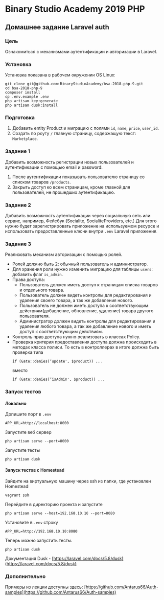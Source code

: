 # Binary Studio Academy 2019 PHP

## Домашнее задание Laravel auth

### Цель
Ознакомиться с механизмами аутентификации и авторизации в Laravel.

### Установка
Установка показана в рабочем окружении OS Linux:
```
git clone git@github.com:BinaryStudioAcademy/bsa-2018-php-9.git
cd bsa-2018-php-9
composer install
cp .env.example .env
php artisan key:generate
php artisan dusk:install
```

### Подготовка
1. Добавить entity Product и миграцию с полями `id`, `name`, `price`, `user_id`.
2. Создать по роуту `/` главную страницу, содержащую текст: `Marketplace`.

### Задание 1
Добавить возможность регистрации новых пользователей и аутентификации с помощью email и password.

1. После аутентификации показывать пользователю страницу со списком товаров `/products`.
2. Закрыть доступ ко всем страницам, кроме главной для пользователей, не прошедших аутентификацию.

### Задание 2
Добавить возможность аутентификации через социальную сеть или сервис, например, Фейсбук (Socialite, SocialiteProviders, etc.)
Для этого нужно будет зарегистрировать приложение на используемом ресурсе и использовать предоставленные ключи внутри `.env` Laravel приложения.

### Задание 3
Реализовать механизм авторизации с помощью ролей. 

- Ролей должно быть 2: обычный пользователь и администратор.
- Для хранения роли нужно изменить миграцию для таблицы `users`: добавить флаг `is_admin`.
- Права доступа:
    - Пользователь должен иметь доступ к страницам списка товаров и отдельного товара.
    - Пользователь должен видеть контролы для редактирования и удаления своего товара, а так же добавления нового.
    - Пользователь не должен иметь доступа к соответствующим действиям(добавление, обновление, удаление) товара другого пользователя.
    - Администратор должен видеть контролы для редактирования и удаления любого товара, а так же добавление нового и иметь доступ к соответствующим действиям.
- Контроль прав доступа нужно реализовать в классах Policy.
- Проверка критерия предоставления доступа должна происходить в методах класса полиси.
    То есть в контроллерах в итоге должна быть проверка типа
    ```
    if (Gate::denies(‘update', $product)) ...
    ```
    вместо
    ```
    if (Gate::denies(‘isAdmin', $product)) ...
    ```

### Запуск тестов

#### Локально
Допишите порт в `.env`
```
APP_URL=http://localhost:8000
```
Запустите веб сервер
```
php artisan serve --port=8000
```
Запустите тесты
```
php artisan dusk
```

#### Запуск тестов c Homestead
Зайдите на виртуальную машину через ssh из папки, где установлен Homestead
```
vagrant ssh
```

Перейдите в директорию проекта и запустите
```
php artisan serve --host=192.168.10.10 --port=8080
```

Установите в `.env` строку
```
APP_URL=http://192.168.10.10:8080
```

Теперь можно запустить тесты.
```
php artisan dusk
```

Документация Dusk -  [https://laravel.com/docs/5.8/dusk](https://laravel.com/docs/5.8/dusk)

### Дополнительно
Примеры из лекции доступны здесь: [https://github.com/Antarus66/Auth-samples](https://github.com/Antarus66/Auth-samples)

